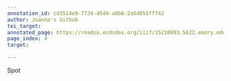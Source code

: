 ```yaml
---
annotation_id: cd3514e9-7734-45d4-a8b6-2a5d055fff42
author: Joanna's Github
tei_target: 
annotated_page: https://readux.ecdsdev.org/iiif/15210893.5622.emory.edu/canvas/15210893.5622.emory.edu$5
page_index: 4
target: 

---
```

<p>Spot</p>